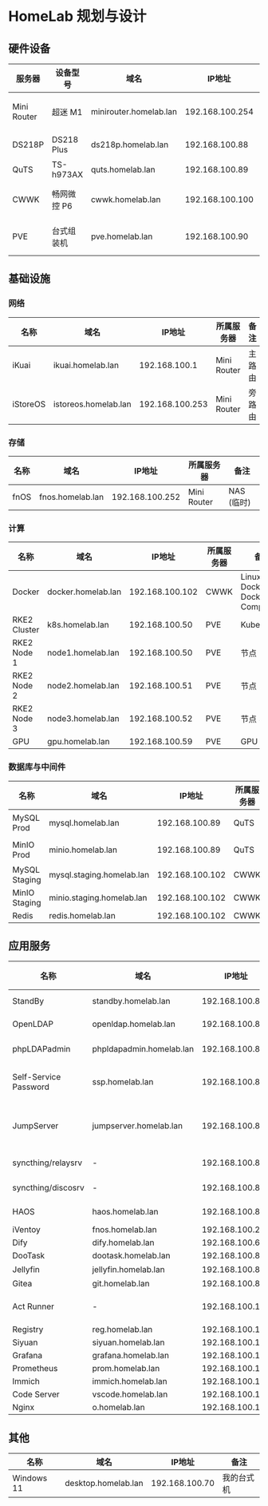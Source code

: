 # HomeLab 规划与设计

## 硬件设备

| 服务器 | 设备型号 | 域名 | IP地址 | 备注 |
| ---- | ---- | ---- | ---- | ---- |
| Mini Router | 超迷 M1    | minirouter.homelab.lan | 192.168.100.254 | 负责常驻服务，如软路由 |
| DS218P      | DS218 Plus | ds218p.homelab.lan    | 192.168.100.88  | NAS (按需启用) |
| QuTS        | TS-h973AX  | quts.homelab.lan      | 192.168.100.89  | NAS (常用) |
| CWWK        | 畅网微控 P6 | cwwk.homelab.lan      | 192.168.100.100 | 轻量工作站，承载 Docker |
| PVE         | 台式组装机  | pve.homelab.lan       | 192.168.100.90  | 计算工作站，承载 Kubernetes |

## 基础设施

### 网络

| 名称 | 域名 | IP地址 | 所属服务器 | 备注 |
| ---- | ---- | ---- | ---- | ---- |
| iKuai    | ikuai.homelab.lan    | 192.168.100.1   | Mini Router | 主路由 |
| iStoreOS | istoreos.homelab.lan | 192.168.100.253 | Mini Router | 旁路由 |

### 存储

| 名称 | 域名 | IP地址 | 所属服务器 | 备注 |
| ---- | ---- | ---- | ---- | ---- |
| fnOS | fnos.homelab.lan | 192.168.100.252 | Mini Router | NAS (临时) |

### 计算

| 名称 | 域名 | IP地址 | 所属服务器 | 备注 |
| ---- | ---- | ---- | ---- | ---- |
| Docker       | docker.homelab.lan | 192.168.100.102 | CWWK | Linux + Docker + Docker Compose |
| RKE2 Cluster | k8s.homelab.lan    | 192.168.100.50  | PVE  | Kubernetes |
| RKE2 Node 1  | node1.homelab.lan  | 192.168.100.50  | PVE  | 节点 1 |
| RKE2 Node 2  | node2.homelab.lan  | 192.168.100.51  | PVE  | 节点 2 |
| RKE2 Node 3  | node3.homelab.lan  | 192.168.100.52  | PVE  | 节点 3 |
| GPU          | gpu.homelab.lan    | 192.168.100.59  | PVE  | GPU |

### 数据库与中间件

| 名称 | 域名 | IP地址 | 所属服务器 | 备注 |
| ---- | ---- | ---- | ---- | ---- |
| MySQL Prod    | mysql.homelab.lan         | 192.168.100.89  | QuTS | 备份 |
| MinIO Prod    | minio.homelab.lan         | 192.168.100.89  | QuTS | 备份 |
| MySQL Staging | mysql.staging.homelab.lan | 192.168.100.102 | CWWK |  |
| MinIO Staging | minio.staging.homelab.lan | 192.168.100.102 | CWWK |  |
| Redis         | redis.homelab.lan         | 192.168.100.102 | CWWK |  |

## 应用服务

| 名称 | 域名 | IP地址 | 端口 | 部署在哪里 | 备注 |
| ---- | ---- | ---- | ---- | ---- | ---- |
| StandBy               | standby.homelab.lan      | 192.168.100.81  | 12345     | Mini Router | 1Panel |
| OpenLDAP              | openldap.homelab.lan     | 192.168.100.81  | 389/636   | StandBy     | LDAP Server |
| phpLDAPadmin          | phpldapadmin.homelab.lan | 192.168.100.81  | 11443     | StandBy     | LDAP 管理页 |
| Self-Service Password | ssp.homelab.lan          | 192.168.100.81  | 11081     | StandBy     | LDAP 密码自助服务 |
| JumpServer            | jumpserver.homelab.lan   | 192.168.100.81  | 8080/2222 | StandBy     | 堡垒机 (使用独立MySQL和Redis) |
| syncthing/relaysrv    | -                        | 192.168.100.81  | -         | StandBy     | Syncthing 中继 |
| syncthing/discosrv    | -                        | 192.168.100.81  | -         | StandBy     | Syncthing 服务发现 |
| HAOS                  | haos.homelab.lan         | 192.168.100.87  | 8123      | Mini Router | Home Assistant |
| iVentoy               | fnos.homelab.lan         | 192.168.100.252 | 26000     | fnOS        | PXE |
| Dify                  | dify.homelab.lan         | 192.168.100.61  | -         | PVE         |  |
| DooTask               | dootask.homelab.lan      | 192.168.100.85  | -         | PVE         |  |
| Jellyfin              | jellyfin.homelab.lan     | 192.168.100.89  | 8096/8920 | QuTS        | 影视 |
| Gitea                 | git.homelab.lan          | 192.168.100.89  | 3000/2222 | QuTS        |  |
| Act Runner            | -                        | 192.168.100.102 | 8088      | Docker      | Gitea Actions Runner |
| Registry              | reg.homelab.lan          | 192.168.100.102 | -         | Docker      |  |
| Siyuan                | siyuan.homelab.lan       | 192.168.100.102 | -         | Docker      |  |
| Grafana               | grafana.homelab.lan      | 192.168.100.102 | -         | Docker      |  |
| Prometheus            | prom.homelab.lan         | 192.168.100.102 | -         | Docker      |  |
| Immich                | immich.homelab.lan       | 192.168.100.102 | -         | Docker      |  |
| Code Server           | vscode.homelab.lan       | 192.168.100.102 | -         | Docker      |  |
| Nginx                 | o.homelab.lan            | 192.168.100.102 | -         | Docker      |  |

## 其他

| 名称 | 域名 | IP地址 | 备注 |
| ---- | ---- | ---- | ---- |
| Windows 11 | desktop.homelab.lan | 192.168.100.70 | 我的台式机 |
